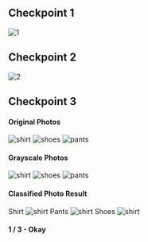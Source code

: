 ## Checkpoint 1
![1](1.png)
## Checkpoint 2
![2](2.png)
## Checkpoint 3
#### Original Photos
![shirt](shirt.jpg)
![shoes](shoes.jpg)
![pants](pants.jpg)
#### Grayscale Photos
![shirt](greyscaleShirt.jpg)
![shoes](greyscaleSandal.jpg)
![pants](greyscalePants.jpg)
#### Classified Photo Result
Shirt
![shirt](3-shirt.png)
Pants
![shirt](3-pants.png)
Shoes
![shirt](3-shoes.png)

#### 1 / 3 - Okay
